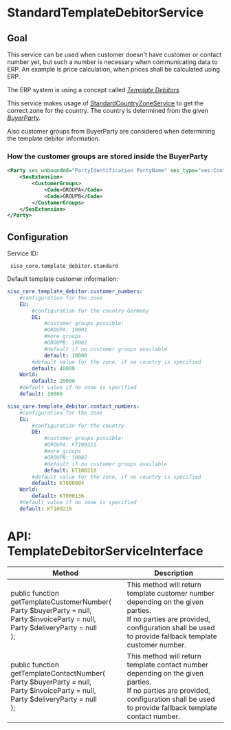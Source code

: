 # StandardTemplateDebitorService

## Goal

This service can be used when customer doesn't have customer or contact number yet, but such a number is necessary when communicating data to ERP. An example is price calculation, when prices shall be calculated using ERP.

The ERP system is using a concept called [*Template Debitors*](../../../../glossary/term_template_debitor.md).

This service makes usage of [StandardCountryZoneService](standardcountryzoneservice.md) to get the correct zone for the country. The country is determined from the given *[BuyerParty](../../../../glossary/term_buyerparty.md).*

Also customer groups from BuyerParty are considered when determining the template debitor information.

### How the customer groups are stored inside the BuyerParty

``` xml
<Party ses_unbounded="PartyIdentification PartyName" ses_type="ses:Contact" ses_tree="SesExtension">
    <SesExtension>
        <CustomerGroups>
            <Code>GROUPA</Code>
            <Code>GROUPB</Code>
        </CustomerGroups>
    </SesExtension>
</Party> 
```

## Configuration

Service ID:

``` 
 siso_core.template_debitor.standard
```

Default template customer information:

``` yaml
siso_core.template_debitor.customer_numbers:
    #configuration for the zone
    EU:
        #configuration for the country Germany
        DE:
            #customer groups possible:
            #GROUPA: 10001
            #more groups
            #GROUPB: 10002
            #default if no customer groups available
            default: 10000
        #default value for the zone, if no country is specified
        default: 40000
    World:
        default: 20000
    #default value if no zone is specified
    default: 10000

siso_core.template_debitor.contact_numbers:
    #configuration for the zone
    EU:
        #configuration for the country
        DE:
            #customer groups possible:
            #GROUPA: KT100211
            #more groups
            #GROUPB: 10002
            #default if no customer groups available
            default: KT100210
        #default value for the zone, if no country is specified
        default: KT000004
    World:
        default: KT000136
    #default value if no zone is specified
    default: KT100210
```

# API: TemplateDebitorServiceInterface

|Method|Description|
|--- |--- |
|public function getTemplateCustomerNumber(</br> Party $buyerParty = null,</br> Party $invoiceParty = null,</br> Party $deliveryParty = null</br>);|This method will return template customer number depending on the given parties.</br>If no parties are provided, configuration shall be used to provide fallback template customer number.|
|public function getTemplateContactNumber(</br> Party $buyerParty = null,</br> Party $invoiceParty = null,</br> Party $deliveryParty = null</br>);|This method will return template contact number depending on the given parties.</br>If no parties are provided, configuration shall be used to provide fallback template contact number.|
